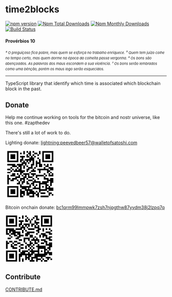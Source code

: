 # time2blocks

[![npm version](https://badge.fury.io/js/@belomonte/time2blocks.svg)](https://badge.fury.io/js/@belomonte/time2blocks)
[![Npm Total Downloads](https://img.shields.io/npm/dt/@belomonte/time2blocks.svg)](https://github.com/antonioconselheiro/time2blocks)
[![Npm Monthly Downloads](https://img.shields.io/npm/dm/@belomonte/time2blocks.svg)](https://github.com/antonioconselheiro/time2blocks)
[![Build Status](https://travis-ci.org/antonioconselheiro/time2blocks.svg?branch=master)](https://travis-ci.org/antonioconselheiro/time2blocks)

#### Provérbios 10
<span style="font-size:11px;font-style:italic;">
⁴ O preguiçoso fica pobre, mas quem se esforça no trabalho enriquece.
⁵ Quem tem juízo colhe no tempo certo, mas quem dorme na época da colheita passa vergonha.
⁶ Os bons são abençoados. As palavras dos maus escondem a sua violência.
⁷ Os bons serão lembrados como uma bênção, porém os maus logo serão esquecidos.
</span> 

_____

TypeScript library that identify which time is associated which blockchain block in the past.

## Donate
Help me continue working on tools for the bitcoin and nostr universe, like this one. #zapthedev

There's still a lot of work to do.

Lighting donate: <a href="lightning:peevedbeer57@walletofsatoshi.com">lightning:peevedbeer57@walletofsatoshi.com</a>

![zap me](https://raw.githubusercontent.com/antonioconselheiro/time2blocks/master/docs/qrcode-wallet-lighting.png)

Bitcoin onchain donate: <a href="bitcoin:bc1qrm99lmmpwk7zsh7njpgthw87yvdm38j2lzpq7q">bc1qrm99lmmpwk7zsh7njpgthw87yvdm38j2lzpq7q</a>

![zap me](https://raw.githubusercontent.com/antonioconselheiro/time2blocks/master/docs/qrcode-wallet-bitcoin.png)

## Contribute
[CONTRIBUTE.md](./CONTRIBUTE.md)
